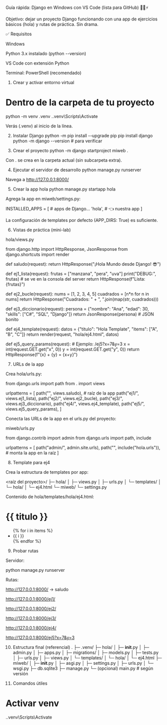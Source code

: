 Guía rápida: Django en Windows con VS Code (lista para GitHub) 🧑‍💻⚡

Objetivo: dejar un proyecto Django funcionando con una app de ejercicios básicos (hola) y rutas de práctica. Sin drama.

✅ Requisitos

Windows

Python 3.x instalado (python --version)

VS Code con extensión Python

Terminal: PowerShell (recomendado)

1) Crear y activar entorno virtual
# Dentro de la carpeta de tu proyecto
python -m venv .venv
.\.venv\Scripts\Activate


Verás (.venv) al inicio de la línea.

2) Instalar Django
python -m pip install --upgrade pip
pip install django
python -m django --version   # para verificar

3) Crear el proyecto
python -m django startproject miweb .


Con . se crea en la carpeta actual (sin subcarpeta extra).

4) Ejecutar el servidor de desarrollo
python manage.py runserver


Navega a http://127.0.0.1:8000/

5) Crear la app hola
python manage.py startapp hola


Agrega la app en miweb/settings.py:

INSTALLED_APPS = [
    # apps de Django...
    'hola',  # 👈 nuestra app
]


La configuración de templates por defecto (APP_DIRS: True) es suficiente.

6) Vistas de práctica (mini-lab)

hola/views.py

from django.http import HttpResponse, JsonResponse
from django.shortcuts import render

def saludo(request):
    return HttpResponse("¡Hola Mundo desde Django! 😎")

def ej1_lista(request):
    frutas = ["manzana", "pera", "uva"]
    print("DEBUG:", frutas)  # se ve en la consola del server
    return HttpResponse(f"Lista: {frutas}")

def ej2_bucle(request):
    nums = [1, 2, 3, 4, 5]
    cuadrados = [n*n for n in nums]
    return HttpResponse("Cuadrados: " + ", ".join(map(str, cuadrados)))

def ej3_diccionario(request):
    persona = {"nombre": "Ana", "edad": 30, "skills": ["C#", "SQL", "Django"]}
    return JsonResponse(persona)  # JSON bonito

def ej4_template(request):
    datos = {"titulo": "Hola Template", "items": ["A", "B", "C"]}
    return render(request, "hola/ej4.html", datos)

def ej5_query_params(request):
    # Ejemplo: /ej5?x=7&y=3
    x = int(request.GET.get("x", 0))
    y = int(request.GET.get("y", 0))
    return HttpResponse(f"{x} + {y} = {x+y}")

7) URLs de la app

Crea hola/urls.py:

from django.urls import path
from . import views

urlpatterns = [
    path("", views.saludo),           # raíz de la app
    path("ej1/", views.ej1_lista),
    path("ej2/", views.ej2_bucle),
    path("ej3/", views.ej3_diccionario),
    path("ej4/", views.ej4_template),
    path("ej5/", views.ej5_query_params),
]


Conecta las URLs de la app en el urls.py del proyecto:

miweb/urls.py

from django.contrib import admin
from django.urls import path, include

urlpatterns = [
    path("admin/", admin.site.urls),
    path("", include("hola.urls")),  # monta la app en la raíz
]

8) Template para ej4

Crea la estructura de templates por app:

<raíz del proyecto>/
├─ hola/
│  ├─ views.py
│  ├─ urls.py
│  └─ templates/
│     └─ hola/
│        └─ ej4.html
└─ miweb/
   └─ settings.py


Contenido de hola/templates/hola/ej4.html:

<!doctype html>
<html>
  <head><meta charset="utf-8"><title>{{ titulo }}</title></head>
  <body>
    <h1>{{ titulo }}</h1>
    <ul>
      {% for i in items %}
        <li>{{ i }}</li>
      {% endfor %}
    </ul>
  </body>
</html>

9) Probar rutas

Servidor:

python manage.py runserver


Rutas:

http://127.0.0.1:8000/ → saludo

http://127.0.0.1:8000/ej1/

http://127.0.0.1:8000/ej2/

http://127.0.0.1:8000/ej3/

http://127.0.0.1:8000/ej4/

http://127.0.0.1:8000/ej5?x=7&y=3

10) Estructura final (referencial)
.
├─ .venv/
├─ hola/
│  ├─ __init__.py
│  ├─ admin.py
│  ├─ apps.py
│  ├─ migrations/
│  ├─ models.py
│  ├─ tests.py
│  ├─ urls.py
│  ├─ views.py
│  └─ templates/
│     └─ hola/
│        └─ ej4.html
├─ miweb/
│  ├─ __init__.py
│  ├─ asgi.py
│  ├─ settings.py
│  ├─ urls.py
│  └─ wsgi.py
├─ db.sqlite3
├─ manage.py
└─ (opcional) main.py  # según versión

11) Comandos útiles
# Activar venv
.\.venv\Scripts\Activate

